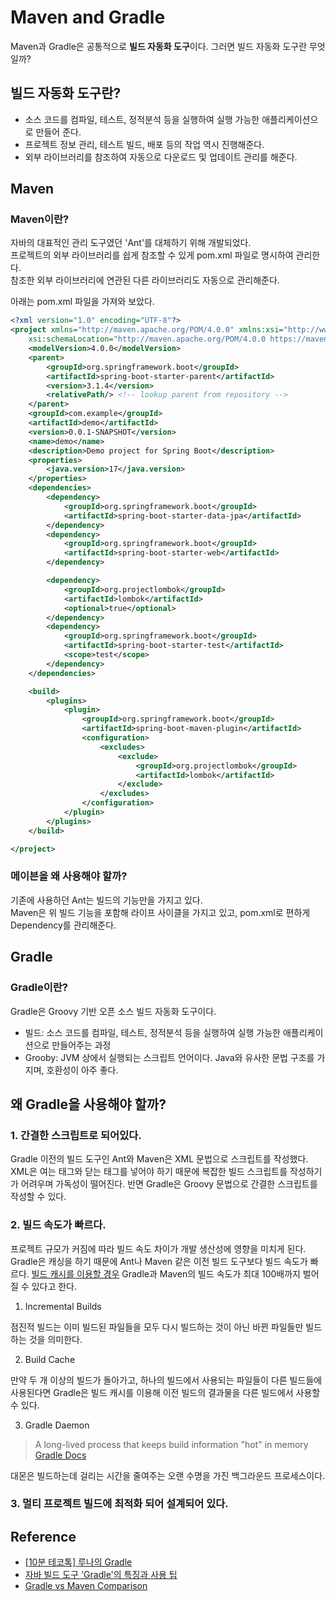 # Maven and Gradle

Maven과 Gradle은 공통적으로 **빌드 자동화 도구**이다. 그러면 빌드 자동화 도구란 무엇일까?

## 빌드 자동화 도구란?

* 소스 코드를 컴파일, 테스트, 정적분석 등을 실행하여 실행 가능한 애플리케이션으로 만들어 준다.
* 프로젝트 정보 관리, 테스트 빌드, 배포 등의 작업 역시 진행해준다.
* 외부 라이브러리를 참조하여 자동으로 다운로드 및 업데이트 관리를 해준다.

## Maven

### Maven이란?

자바의 대표적인 관리 도구였던 'Ant'를 대체하기 위해 개발되었다.<br>
프로젝트의 외부 라이브러리를 쉽게 참조할 수 있게 pom.xml 파일로 명시하여 관리한다.<br>
참조한 외부 라이브러리에 연관된 다른 라이브러리도 자동으로 관리해준다.

아래는 pom.xml 파일을 가져와 보았다.
```xml
<?xml version="1.0" encoding="UTF-8"?>
<project xmlns="http://maven.apache.org/POM/4.0.0" xmlns:xsi="http://www.w3.org/2001/XMLSchema-instance"
	xsi:schemaLocation="http://maven.apache.org/POM/4.0.0 https://maven.apache.org/xsd/maven-4.0.0.xsd">
	<modelVersion>4.0.0</modelVersion>
	<parent>
		<groupId>org.springframework.boot</groupId>
		<artifactId>spring-boot-starter-parent</artifactId>
		<version>3.1.4</version>
		<relativePath/> <!-- lookup parent from repository -->
	</parent>
	<groupId>com.example</groupId>
	<artifactId>demo</artifactId>
	<version>0.0.1-SNAPSHOT</version>
	<name>demo</name>
	<description>Demo project for Spring Boot</description>
	<properties>
		<java.version>17</java.version>
	</properties>
	<dependencies>
		<dependency>
			<groupId>org.springframework.boot</groupId>
			<artifactId>spring-boot-starter-data-jpa</artifactId>
		</dependency>
		<dependency>
			<groupId>org.springframework.boot</groupId>
			<artifactId>spring-boot-starter-web</artifactId>
		</dependency>

		<dependency>
			<groupId>org.projectlombok</groupId>
			<artifactId>lombok</artifactId>
			<optional>true</optional>
		</dependency>
		<dependency>
			<groupId>org.springframework.boot</groupId>
			<artifactId>spring-boot-starter-test</artifactId>
			<scope>test</scope>
		</dependency>
	</dependencies>

	<build>
		<plugins>
			<plugin>
				<groupId>org.springframework.boot</groupId>
				<artifactId>spring-boot-maven-plugin</artifactId>
				<configuration>
					<excludes>
						<exclude>
							<groupId>org.projectlombok</groupId>
							<artifactId>lombok</artifactId>
						</exclude>
					</excludes>
				</configuration>
			</plugin>
		</plugins>
	</build>

</project>

```

### 메이븐을 왜 사용해야 할까?
기존에 사용하던 Ant는 빌드의 기능만을 가지고 있다.<br> 
Maven은 위 빌드 기능을 포함해 라이프 사이클을 가지고 있고, pom.xml로 편하게 Dependency를 관리해준다.

## Gradle

### Gradle이란?

Gradle은 Groovy 기반 오픈 소스 빌드 자동화 도구이다.

* 빌드: 소스 코드를 컴파일, 테스트, 정적분석 등을 실행하여 실행 가능한 애플리케이션으로 만들어주는 과정
* Grooby: JVM 상에서 실행되는 스크립트 언어이다. Java와 유사한 문법 구조를 가지며, 호환성이 아주 좋다. 

## 왜 Gradle을 사용해야 할까?
### 1. 간결한 스크립트로 되어있다.

Gradle 이전의 빌드 도구인 Ant와 Maven은 XML 문법으로 스크립트를 작성했다. XML은 여는 태그와 닫는 태그를 넣어야 하기 때문에 복잡한 빌드 스크립트를 작성하기가 어려우며 가독성이 떨어진다.
반면 Gradle은 Groovy 문법으로 간결한 스크립트를 작성할 수 있다.

### 2. 빌드 속도가 빠르다.
프로젝트 규모가 커짐에 따라 빌드 속도 차이가 개발 생산성에 영향을 미치게 된다. Gradle은 캐싱을 하기 때문에 Ant나 Maven 같은 이전 빌드 도구보다 빌드 속도가 빠르다. 
[빌드 캐시를 이용할 경우](https://gradle.org/maven-vs-gradle/) Gradle과 Maven의 빌드 속도가 최대 100배까지 벌어질 수 있다고 한다.

1. Incremental Builds

점진적 빌드는 이미 빌드된 파일들을 모두 다시 빌드하는 것이 아닌 바뀐 파일들만 빌드하는 것을 의미한다.

2. Build Cache

만약 두 개 이상의 빌드가 돌아가고, 하나의 빌드에서 사용되는 파일들이 다른 빌드들에 사용된다면 Gradle은 빌드 캐시를 이용해 이전 빌드의 결과물을 다른 빌드에서 
사용할 수 있다.

3. Gradle Daemon
> A long-lived process that keeps build information "hot" in memory [Gradle Docs](https://gradle.org/maven-vs-gradle/)
 
대몬은 빌드하는데 걸리는 시간을 줄여주는 오랜 수명을 가진 백그라운드 프로세스이다.

### 3. 멀티 프로젝트 빌드에 최적화 되어 설계되어 있다.


## Reference 
* [[10분 테코톡] 루나의 Gradle](https://www.youtube.com/watch?v=ntOH2bWLWQs)
* [자바 빌드 도구 'Gradle'의 특징과 사용 팁](https://yozm.wishket.com/magazine/detail/1700/)
* [Gradle vs Maven Comparison](https://gradle.org/maven-vs-gradle/)
